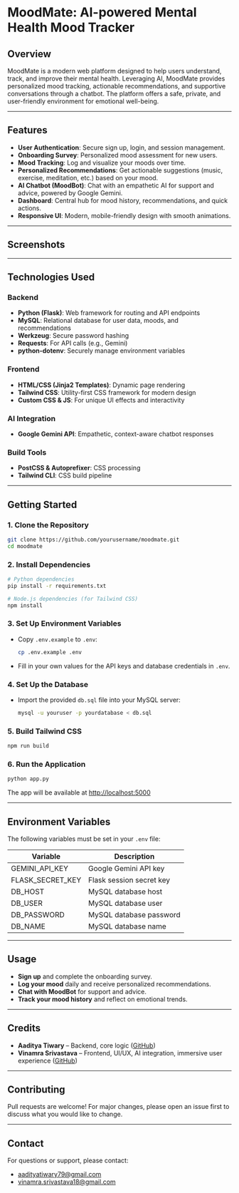 # MoodMate: AI-powered Mental Health Mood Tracker

## Overview
MoodMate is a modern web platform designed to help users understand, track, and improve their mental health. Leveraging AI, MoodMate provides personalized mood tracking, actionable recommendations, and supportive conversations through a chatbot. The platform offers a safe, private, and user-friendly environment for emotional well-being.

---

## Features
- **User Authentication**: Secure sign up, login, and session management.
- **Onboarding Survey**: Personalized mood assessment for new users.
- **Mood Tracking**: Log and visualize your moods over time.
- **Personalized Recommendations**: Get actionable suggestions (music, exercise, meditation, etc.) based on your mood.
- **AI Chatbot (MoodBot)**: Chat with an empathetic AI for support and advice, powered by Google Gemini.
- **Dashboard**: Central hub for mood history, recommendations, and quick actions.
- **Responsive UI**: Modern, mobile-friendly design with smooth animations.

---

## Screenshots
<!-- Add screenshots/gifs of your app here -->

---

## Technologies Used

### Backend
- **Python (Flask)**: Web framework for routing and API endpoints
- **MySQL**: Relational database for user data, moods, and recommendations
- **Werkzeug**: Secure password hashing
- **Requests**: For API calls (e.g., Gemini)
- **python-dotenv**: Securely manage environment variables

### Frontend
- **HTML/CSS (Jinja2 Templates)**: Dynamic page rendering
- **Tailwind CSS**: Utility-first CSS framework for modern design
- **Custom CSS & JS**: For unique UI effects and interactivity

### AI Integration
- **Google Gemini API**: Empathetic, context-aware chatbot responses

### Build Tools
- **PostCSS & Autoprefixer**: CSS processing
- **Tailwind CLI**: CSS build pipeline

---

## Getting Started

### 1. Clone the Repository
```bash
git clone https://github.com/yourusername/moodmate.git
cd moodmate
```

### 2. Install Dependencies
```bash
# Python dependencies
pip install -r requirements.txt

# Node.js dependencies (for Tailwind CSS)
npm install
```

### 3. Set Up Environment Variables
- Copy `.env.example` to `.env`:
  ```bash
  cp .env.example .env
  ```
- Fill in your own values for the API keys and database credentials in `.env`.

### 4. Set Up the Database
- Import the provided `db.sql` file into your MySQL server:
  ```bash
  mysql -u youruser -p yourdatabase < db.sql
  ```

### 5. Build Tailwind CSS
```bash
npm run build
```

### 6. Run the Application
```bash
python app.py
```

The app will be available at [http://localhost:5000](http://localhost:5000)

---

## Environment Variables
The following variables must be set in your `.env` file:

| Variable           | Description                        |
|--------------------|------------------------------------|
| GEMINI_API_KEY     | Google Gemini API key              |
| FLASK_SECRET_KEY   | Flask session secret key           |
| DB_HOST            | MySQL database host                |
| DB_USER            | MySQL database user                |
| DB_PASSWORD        | MySQL database password            |
| DB_NAME            | MySQL database name                |

---

## Usage
- **Sign up** and complete the onboarding survey.
- **Log your mood** daily and receive personalized recommendations.
- **Chat with MoodBot** for support and advice.
- **Track your mood history** and reflect on emotional trends.

---

## Credits
- **Aaditya Tiwary** – Backend, core logic ([GitHub](https://github.com/AadityaTiwary1))
- **Vinamra Srivastava** – Frontend, UI/UX, AI integration, immersive user experience ([GitHub](https://github.com/Vinamra04))

---

## Contributing
Pull requests are welcome! For major changes, please open an issue first to discuss what you would like to change.

---

## Contact
For questions or support, please contact:
- [aadityatiwary79@gmail.com](mailto:aadityatiwary79@gmail.com)
- [vinamra.srivastava18@gmail.com](mailto:vinamra.srivastava18@gmail.com) 
